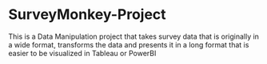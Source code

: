 # SurveyMonkey-Project

This is a Data Manipulation project that takes survey data that is originally in a wide format, transforms the data and presents it in a long format that is easier to be visualized in Tableau or PowerBI

